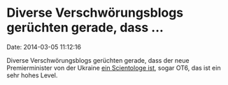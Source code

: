 Diverse Verschwörungsblogs gerüchten gerade, dass \...
======================================================

Date: 2014-03-05 11:12:16

Diverse Verschwörungsblogs gerüchten gerade, dass der neue
Premierminister von der Ukraine [ein Scientologe
ist](http://www.dallasblog.com/201402181010101/dallas-blog/soros-hires-scientologist-to-conquer-ukraine.html),
sogar OT6, das ist ein sehr hohes Level.
